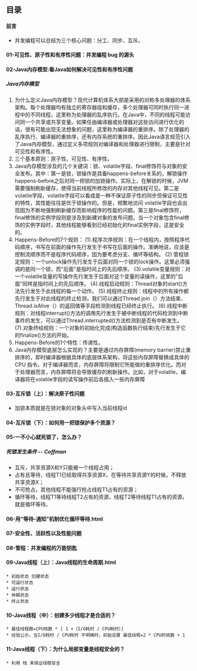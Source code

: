 

## 目录
#### 前言
* 并发编程可以总结为三个核心问题：分工、同步、互斥。
#### 01-可见性、原子性和有序性问题：并发编程 bug 的源头

#### 02-Java内存模型:看Java如何解决可见性和有序性问题

##### Java内存模型 
1. 为什么定义Java内存模型？现代计算机体系大部是采用的对称多处理器的体系架构。每个处理器均有独立的寄存器组和缓存，多个处理器可同时执行同一进程中的不同线程，这里称为处理器的乱序执行。在Java中，不同的线程可能访问同一个共享或共享变量。如果任由编译器或处理器对这些访问进行优化的话，很有可能出现无法想象的问题，这里称为编译器的重排序。除了处理器的乱序执行、编译器的重排序，还有内存系统的重排序。因此Java语言规范引入了Java内存模型，通过定义多项规则对编译器和处理器进行限制，主要是针对可见性和有序性。
2. 三个基本原则：原子性、可见性、有序性。
3. Java内存模型涉及的几个关键词：锁、volatile字段、final修饰符与对象的安全发布。其中：第一是锁，锁操作是具备happens-before关系的，解锁操作happens-before之后对同一把锁的加锁操作。实际上，在解锁的时候，JVM需要强制刷新缓存，使得当前线程所修改的内存对其他线程可见。第二是volatile字段，volatile字段可以看成是一种不保证原子性的同步但保证可见性的特性，其性能往往是优于锁操作的。但是，频繁地访问 volatile字段也会出现因为不断地强制刷新缓存而影响程序的性能的问题。第三是final修饰符，final修饰的实例字段则是涉及到新建对象的发布问题。当一个对象包含final修饰的实例字段时，其他线程能够看到已经初始化的final实例字段，这是安全的。
4. Happens-Before的7个规则：
(1).程序次序规则：在一个线程内，按照程序代码顺序，书写在前面的操作先行发生于书写在后面的操作。准确地说，应该是控制流顺序而不是程序代码顺序，因为要考虑分支、循环等结构。
(2).管程锁定规则：一个unlock操作先行发生于后面对同一个锁的lock操作。这里必须强调的是同一个锁，而"后面"是指时间上的先后顺序。
(3).volatile变量规则：对一个volatile变量的写操作先行发生于后面对这个变量的读操作，这里的"后面"同样是指时间上的先后顺序。
(4).线程启动规则：Thread对象的start()方法先行发生于此线程的每一个动作。
(5).线程终止规则：线程中的所有操作都先行发生于对此线程的终止检测，我们可以通过Thread.join（）方法结束、Thread.isAlive（）的返回值等手段检测到线程已经终止执行。
(6).线程中断规则：对线程interrupt()方法的调用先行发生于被中断线程的代码检测到中断事件的发生，可以通过Thread.interrupted()方法检测到是否有中断发生。
(7).对象终结规则：一个对象的初始化完成(构造函数执行结束)先行发生于它的finalize()方法的开始。
5. Happens-Before的1个特性：传递性。
6. Java内存模型底层怎么实现的？主要是通过内存屏障(memory barrier)禁止重排序的，即时编译器根据具体的底层体系架构，将这些内存屏障替换成具体的 CPU 指令。对于编译器而言，内存屏障将限制它所能做的重排序优化。而对于处理器而言，内存屏障将会导致缓存的刷新操作。比如，对于volatile，编译器将在volatile字段的读写操作前后各插入一些内存屏障

#### 03-互斥锁（上）：解决原子性问题
* 加锁本质就是在锁对象的对象头中写入当前线程id
#### 04-互斥锁（下）：如何用一把锁保护多个资源？
#### 05-一不小心就死锁了，怎么办？
##### 死锁发生条件 --  Coffman
  * 互斥，共享资源X和Y只能被一个线程占用；
  * 占有且等待，线程T1已经取得共享资源X，在等待共享资源Y的时候，不释放共享资源X；
  * 不可抢占，其他线程不能强行抢占线程T1占有的资源；
  * 循环等待，线程T1等待线程T2占有的资源，线程T2等待线程T1占有的资源，就是循环等待。
#### 06-用“等待-通知”机制优化循环等待.html
#### 07-安全性、活跃性以及性能问题
#### 08-管程：并发编程的万能钥匙
#### 09-Java线程（上）：Java线程的生命周期.html
    * 初始状态 创建状态
    * 可运行状态
    * 运行状态
    * 休眠状态
    * 终止状态
#### 10-Java线程（中）：创建多少线程才是合适的？
    * 最佳线程数=CPU核数 * [ 1 +（I/O耗时 / CPU耗时）]
    * 经验公示，当I/O耗时 / CPU耗时 不明确时，初始设置 最佳线程=2 * CPU的核数 + 1
#### 11-Java线程（下）：为什么局部变量是线程安全的？
    * 利用 栈 来保证线程安全